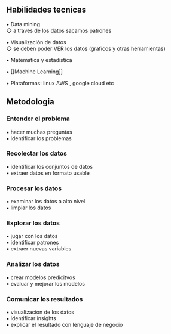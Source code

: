 ## Habilidades tecnicas
• Data mining  
◇ a traves de los datos sacamos patrones  


• Visualización de datos  
◇ se deben poder VER los datos (graficos y otras herramientas)  

• Matematica y estadistica  

• [[Machine Learning]]  

• Plataformas: linux AWS , google cloud etc

## Metodologia

### Entender el problema
▪ hacer muchas preguntas  
▪ identificar los problemas

### Recolectar los datos
▪ identificar los conjuntos de datos  
▪ extraer datos en formato usable

### Procesar los datos
▪ examinar los datos a alto nivel  
▪ limpiar los datos

### Explorar los datos
▪ jugar con los datos  
▪ identificar patrones  
▪ extraer nuevas variables

### Analizar los datos
▪ crear modelos predicitvos  
▪ evaluar y mejorar los modelos

### Comunicar los resultados
▪ visualizacion de los datos  
▪ identificar insights  
▪ explicar el resultado con lenguaje de negocio
